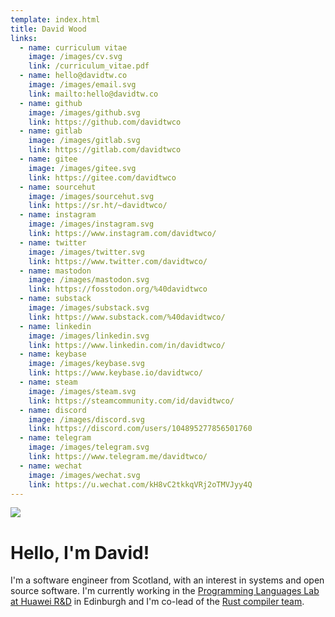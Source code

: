 ```yaml
---
template: index.html
title: David Wood
links:
  - name: curriculum vitae
    image: /images/cv.svg
    link: /curriculum_vitae.pdf
  - name: hello@davidtw.co
    image: /images/email.svg
    link: mailto:hello@davidtw.co
  - name: github
    image: /images/github.svg
    link: https://github.com/davidtwco
  - name: gitlab
    image: /images/gitlab.svg
    link: https://gitlab.com/davidtwco
  - name: gitee
    image: /images/gitee.svg
    link: https://gitee.com/davidtwco
  - name: sourcehut
    image: /images/sourcehut.svg
    link: https://sr.ht/~davidtwco/
  - name: instagram
    image: /images/instagram.svg
    link: https://www.instagram.com/davidtwco/
  - name: twitter
    image: /images/twitter.svg
    link: https://www.twitter.com/davidtwco/
  - name: mastodon
    image: /images/mastodon.svg
    link: https://fosstodon.org/%40davidtwco
  - name: substack
    image: /images/substack.svg
    link: https://www.substack.com/%40davidtwco/
  - name: linkedin
    image: /images/linkedin.svg
    link: https://www.linkedin.com/in/davidtwco/
  - name: keybase
    image: /images/keybase.svg
    link: https://www.keybase.io/davidtwco/
  - name: steam
    image: /images/steam.svg
    link: https://steamcommunity.com/id/davidtwco/
  - name: discord
    image: /images/discord.svg
    link: https://discord.com/users/104895277856501760
  - name: telegram
    image: /images/telegram.svg
    link: https://www.telegram.me/davidtwco/
  - name: wechat
    image: /images/wechat.svg
    link: https://u.wechat.com/kH8vC2tkkqVRj2oTMVJyy4Q
---
```

![](/images/logo.png#logo)

# Hello, I'm David!
I'm a software engineer from Scotland, with an interest in systems and open source
software. I'm currently working in the [Programming Languages Lab at Huawei R&D][huawei] in
Edinburgh and I'm co-lead of the [Rust compiler team][compiler_team].

[huawei]: https://www.huawei.com/uk/corporate-information/research-development
[compiler_team]: https://www.rust-lang.org/governance/teams/compiler